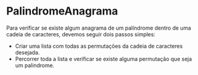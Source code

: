 # PalindromeAnagrama
Para verificar se existe algum anagrama de um palíndrome dentro de uma cadeia de caracteres, devemos seguir dois passos simples:  
- Criar uma lista com todas as permutações da cadeia de caracteres desejada. 
- Percorrer toda a lista e verificar se existe alguma permutação que seja um palindrome.
